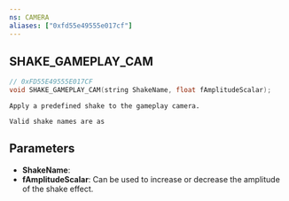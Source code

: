 ```yaml
---
ns: CAMERA
aliases: ["0xfd55e49555e017cf"]
---
```

## SHAKE_GAMEPLAY_CAM

```c
// 0xFD55E49555E017CF
void SHAKE_GAMEPLAY_CAM(string ShakeName, float fAmplitudeScalar);
```

```
Apply a predefined shake to the gameplay camera.

Valid shake names are as
```

## Parameters
* **ShakeName**: 
* **fAmplitudeScalar**: Can be used to increase or decrease the amplitude of the shake effect.
